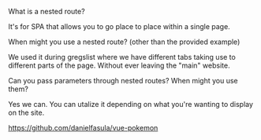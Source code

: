 What is a nested route?

It's for SPA that allows you to go place to place within a single page. 

When might you use a nested route? (other than the provided example)

We used it during gregslist where we have different tabs taking use to different parts of the page. Without ever leaving the "main" website.

Can you pass parameters through nested routes? When might you use them?

Yes we can. You can utalize it depending on what you're wanting to display on the site.

https://github.com/danielfasula/vue-pokemon